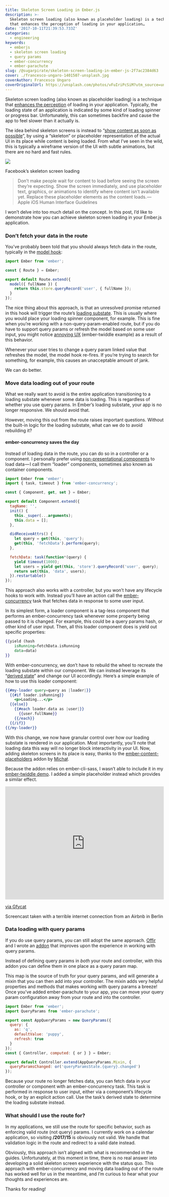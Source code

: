 ```yaml
---
title: Skeleton Screen Loading in Ember.js
description: >-
  Skeleton screen loading (also known as placeholder loading) is a technique
  that enhances the perception of loading in your application…
date: '2017-10-11T21:39:53.733Z'
categories:
  - engineering
keywords:
  - emberjs
  - skeleton screen loading
  - query params
  - ember-concurrency
  - ember-parachute
slug: /@sugarpirate/skeleton-screen-loading-in-ember-js-2f7ac2384d63
cover: ./francesco-ungaro-1401507-unsplash.jpg
coverAuthor: Francesco Ungaro
coverOriginalUrl: https://unsplash.com/photos/vFuIriPcSiM?utm_source=unsplash&utm_medium=referral&utm_content=creditCopyText
---
```


Skeleton screen loading (also known as placeholder loading) is a technique that [enhances the perception](https://medium.com/ux-for-india/facilitating-better-interactions-using-skeleton-screens-a034a51120a5) of loading in your application. Typically, the loading state of an application is indicated by some kind of loading spinner or progress bar. Unfortunately, this can sometimes backfire and cause the app to feel slower than it actually is.

The idea behind skeleton screens is instead to “[show content as soon as possible](https://developer.apple.com/ios/human-interface-guidelines/app-architecture/loading/)”, by using a “skeleton” or placeholder representation of the actual UI in its place while content is being loaded. From what I’ve seen in the wild, this is typically a wireframe version of the UI with subtle animations, but there are no hard and fast rules.

![](https://cdn-images-1.medium.com/max/800/1*x3sau7_pLGRBTwK1bXGXhw.png)

Facebook’s skeleton screen loading

> Don’t make people wait for content to load before seeing the screen they’re expecting. Show the screen immediately, and use placeholder text, graphics, or animations to identify where content isn’t available yet. Replace these placeholder elements as the content loads. — Apple iOS Human Interface Guidelines

I won’t delve into too much detail on the concept. In this post, I’d like to demonstrate how you can achieve skeleton screen loading in your Ember.js application.

### Don’t fetch your data in the route

You’ve probably been told that you should always fetch data in the route, typically in the [model hook](https://guides.emberjs.com/v2.16.0/tutorial/model-hook/):

```js
import Ember from 'ember';

const { Route } = Ember;

export default Route.extend({
  model({ fullName }) {
    return this.store.queryRecord('user', { fullName });
  }
});
```

The nice thing about this approach, is that an unresolved promise returned in this hook will trigger the route’s [loading substate](https://guides.emberjs.com/v2.16.0/routing/loading-and-error-substates/). This is usually where you would place your loading spinner component, for example. This is fine when you’re working with a non-query-param-enabled route, but if you do have to support query params or refresh the model based on some user input, you might notice [annoying UX](https://ember-twiddle.com/b7489a0682f38df1f2d4a7aefe1eb9c4?openFiles=routes.application.js%2C&route=%2F%3Fgreeting%3DHallo!) (ember-twiddle example) as a result of this behavior.

Whenever your user tries to change a query param linked value that refreshes the model, the model hook re-fires. If you’re trying to search for something, for example, this causes an unacceptable amount of jank.

We can do better.

### Move data loading out of your route

What we really want to avoid is the entire application transitioning to a loading substate whenever some data is loading. This is regardless of whether you use query params. In Ember’s loading substate, your app is no longer responsive. We should avoid that.

However, moving this out from the route raises important questions. Without the built-in logic for the loading substate, what can we do to avoid rebuilding it?

#### ember-concurrency saves the day

Instead of loading data in the route, you can do so in a controller or a component. I personally prefer using [non-presentational components](https://medium.com/@dan_abramov/smart-and-dumb-components-7ca2f9a7c7d0) to load data — I call them “loader” components, sometimes also known as container components.

```js
import Ember from 'ember';
import { task, timeout } from 'ember-concurrency';

const { Component, get, set } = Ember;

export default Component.extend({
  tagName: '',
  init() {
    this._super(...arguments);
    this.data = [];
  },

  didReceiveAttrs() {
    let query = get(this, 'query');
    get(this, 'fetchData').perform(query);
  },

  fetchData: task(function*(query) {
    yield timeout(1000);
    let users = yield get(this, 'store').queryRecord('user', query);
    return set(this, 'data', users);
  }).restartable()
});
```

This approach also works with a controller, but you won’t have any lifecycle hooks to work with. Instead you’ll have an action call the [ember-concurrency](http://ember-concurrency) task that fetches data in response to some user input.

In its simplest form, a loader component is a tag-less component that performs an ember-concurrency task whenever some property being passed to it is changed. For example, this could be a query params hash, or other kind of user input. Then, all this loader component does is yield out specific properties:

```handlebars
{{yield (hash
    isRunning=fetchData.isRunning
    data=data)
}}
```

With ember-concurrency, we don’t have to rebuild the wheel to recreate the loading substate within our component. We can instead leverage its “[derived state](https://ember-concurrency.com/#/docs/derived-state)” and change our UI accordingly. Here’s a simple example of how to use this loader component:

```handlebars
{{#my-loader query=query as |loader|}}
  {{#if loader.isRunning}}
    <p>Loading...</p>
  {{else}}
    {{#each loader.data as |user|}}
      {{user.fullName}}
    {{/each}}
  {{/if}}
{{/my-loader}}
```

With this change, we now have granular control over how our loading substate is rendered in our application. Most importantly, you’ll note that loading data this way will no longer block interactivity in your UI. Now, adding skeleton screens in its place is easy, thanks to the [ember-content-placeholders](https://github.com/michalsnik/ember-content-placeholders) addon by [Michał](https://github.com/michalsnik).

Because the addon relies on ember-cli-sass, I wasn’t able to include it in my [ember-twiddle demo](https://ember-twiddle.com/c0f98a5b62287d4a88fa80be65d3ba0d?openFiles=templates.application.hbs%2C). I added a simple placeholder instead which provides a similar effect.

<div style='position:relative; padding-bottom:calc(62.50% + 44px)'><iframe src='https://gfycat.com/ifr/WelltodoHeartyBabirusa' frameborder='0' scrolling='no' width='100%' height='100%' style='position:absolute;top:0;left:0;' allowfullscreen></iframe></div><p> <a href="https://gfycat.com/welltodoheartybabirusa">via Gfycat</a></p>
Screencast taken with a terrible internet connection from an Airbnb in Berlin

### Data loading with query params

If you do use query params, you can still adopt the same approach. [Offir](https://twitter.com/offirgolan) and I wrote an [addon](https://github.com/offirgolan/ember-parachute) that improves upon the experience in working with query params.

Instead of defining query params in _both_ your route and controller, with this addon you can define them in one place as a query param map.

This map is the source of truth for your query params, and will generate a mixin that you can then add into your controller. The mixin adds very helpful properties and methods that makes working with query params a breeze! Once you’ve added ember-parachute to your app, you can move your query param configuration away from your route and into the controller.

```js
import Ember from 'ember';
import QueryParams from 'ember-parachute';

export const AppQueryParams = new QueryParams({
  query: {
    as: 'q',
    defaultValue: 'puppy',
    refresh: true
  }
});
const { Controller, computed: { or } } = Ember;

export default Controller.extend(AppQueryParams.Mixin, {
  queryParamsChanged: or('queryParamsState.{query}.changed')
});
```

Because your route no longer fetches data, you can fetch data in your controller or component with an ember-concurrency task. This task is performed in response to user input, either via a component’s lifecycle hook, or by an explicit action call. Use the task’s derived state to determine the loading substate instead.

### What should I use the route for?

In my applications, we still use the route for specific behavior, such as enforcing valid route (not query) params. I currently work on a calendar application, so visiting **/2017/15** is obviously not valid. We handle that validation logic in the route and redirect to a valid date instead.

Obviously, this approach isn’t aligned with what is recommended in the guides. Unfortunately, at this moment in time, there is no real answer into developing a solid skeleton screen experience with the status quo. This approach with ember-concurrency and moving data loading out of the route has worked well for us in the meantime, and I’m curious to hear what your thoughts and experiences are.

Thanks for reading!
